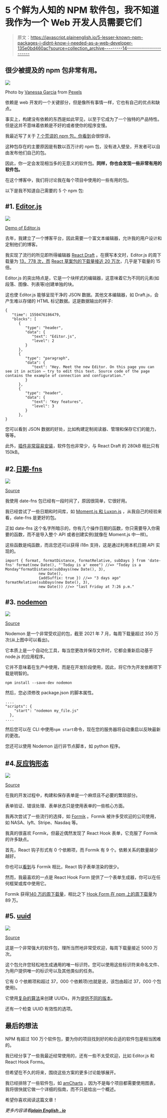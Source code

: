 # 5 个鲜为人知的 NPM 软件包，我不知道我作为一个 Web 开发人员需要它们

> 原文：<https://javascript.plainenglish.io/5-lesser-known-npm-packages-i-didnt-know-i-needed-as-a-web-developer-135e0bd460ac?source=collection_archive---------14----------------------->

## 很少被提及的 npm 包非常有用。

![](img/5bef99d889844e2a81ed51552835d649.png)

Photo by [Vanessa Garcia](https://www.pexels.com/@vanessa-garcia?utm_content=attributionCopyText&utm_medium=referral&utm_source=pexels) from [Pexels](https://www.pexels.com/photo/photo-of-man-in-deep-thoughts-6325938/?utm_content=attributionCopyText&utm_medium=referral&utm_source=pexels)

依赖是 web 开发的一个关键部分，但是像所有事情一样，它也有自己的优点和缺点。

事实上，构建没有依赖的东西是如此罕见，以至于它成为了一个独特的产品特性。但是这并不意味着依赖是不好的或者使你的程序变慢。

我最近写了关于 [7 个荒谬的 npm 包，你看到](/7-ridiculous-npm-packages-you-wont-believe-exist-4bf1ac8c884d)会很惊讶。

这种包存在的主要原因是有数以百万计的 npm 包，没有进入壁垒，开发者可以自由发布他们自己的包。

因此，你一定会发现相当多的无意义的软件包。**同样，你也会发现一些非常有用的软件包。**

在这个博客中，我们将讨论我在每个项目中使用的一些有用的包。

以下是我不知道自己需要的 5 个 npm 包:

## #1. [Editor.js](https://editorjs.io/)

![](img/84e81ffba1601ee0812809884219faf8.png)

[Demo of Editor.js](https://editorjs.io/)

去年，我建立了一个博客平台，因此需要一个富文本编辑器，允许我的用户设计和定制他们的博客。

我实现了流行的所见即所得编辑器 [React Draft](https://www.npmjs.com/package/react-draft-wysiwyg) 。在撰写本文时，Editor.js 的周下载量为 [13，778 次，而](https://www.npmjs.com/package/@editorjs/editorjs) [React 草案包的下载量接近 20 万次](https://www.npmjs.com/package/react-draft-wysiwyg)，几乎是下载量的 15 倍。

Editor.js 的突出特点是，它是一个块样式的编辑器，这意味着它为不同的元素(如段落、图像、列表等)创建单独的块。

这也使 Editor.js 能够呈现干净的 JSON 数据。其他文本编辑器，如 Draft.js，会产生难以存储的 HTML 标记数据。这是数据输出的样子:

```
{
   "time": 1550476186479,
   "blocks": [
      {
         "type": "header",
         "data": {
            "text": "Editor.js",
            "level": 2
         }
      },
      {
         "type": "paragraph",
         "data": {
            "text": "Hey. Meet the new Editor. On this page you can see it in action — try to edit this text. Source code of the page contains the example of connection and configuration."
         }
      },
      {
         "type": "header",
         "data": {
            "text": "Key features",
            "level": 3
         }
      },
}
```

您可以看到 JSON 数据的好处，比如构建定制阅读器、管理和保存它们的能力，等等。

此外，[插件非常容易安装](/build-a-rich-text-editor-with-editor-js-b31a28583015)，软件包也非常少，与 React Draft 的 280kB 相比只有 150kB。

## #2.[日期-fns](https://date-fns.org/)

![](img/88fccccfd735ddbf1761bed6c5af7e34.png)

[Source](https://date-fns.org/)

我使用 date-fns 包已经有一段时间了，原因很简单，它很好用。

我已经尝试了一些日期和时间库，如 [Moment.js 和 Luxon.js](/stop-using-moment-js-for-dates-and-time-in-javascript-e51e6a708148) ，从我自己的经验来看，date-fns 是更好的包。

正如 date-fns 这个名字所暗示的，你有几个操作日期的函数，你只需要导入你需要的函数，而不是导入整个 API 或者创建实例(就像在 Moment.js 中一样)。

这些函数是纯函数，而且您还可以获得 i18n 支持，这是通过利用本机日期 API 实现的。

```
import { format, formatDistance, formatRelative, subDays } from 'date-fns' format(new Date(), "'Today is a' eeee") //=> "Today is a Monday"formatDistance(subDays(new Date(), 3), 
               new Date(), 
               {addSuffix: true }) //=> "3 days ago" formatRelative(subDays(new Date(), 3),
               new Date()) //=> "last Friday at 7:26 p.m."
```

## #3. [nodemon](https://www.npmjs.com/package/nodemon)

![](img/9c0bf0f615c717a7e34071a275b9e359.png)

[Source](https://www.npmjs.com/package/nodemon)

Nodemon 是一个非常受欢迎的包，截至 2021 年 7 月，每周下载量超过 350 万次(从上图中可以看出)。

它本质上是一个自动化工具，每当您更改并保存文件时，它都会重新启动基于 node.js 的应用程序。

它并不意味着在生产中使用，而是在开发阶段使用，因此，将它作为开发依赖项下载是明智的。

```
npm install --save-dev nodemon
```

然后，您必须修改 package.json 的脚本属性。

```
....
"scripts": {
    "start": "nodemon my_file.js"
  },
....
```

然后您可以在 CLI 中使用`npm start`命令，现在您的服务器将自动重启以反映最新的更改。

您还可以使用 Nodemon 运行非节点脚本，如 python 程序。

## #4.[反应钩形态](https://react-hook-form.com/)

![](img/01bd3f7dd2b54129dd0f7944562c2114.png)

[Source](https://react-hook-form.com/)

在我的开发过程中，构建和保存表单是一个麻烦且不必要的繁琐部分。

表单验证、错误处理、表单状态只是使用表单的一些核心方面。

我再次尝试了一些流行的选择，如 [Formik](https://formik.org/) 。Formik 被许多受欢迎的公司使用，如 NASA、lyft、Stripe、Nasdaq 等。

我真的很喜欢 Formik，但最近偶然发现了 React Hook 表单，它克服了 Formik 的许多缺点。

首先，React 钩子形式有 0 个依赖项，而 Formik 有 9 个。依赖关系的数量越少越好。

你也可以[看到](https://blog.logrocket.com/react-hook-form-vs-formik-a-technical-and-performance-comparison/)与 Formik 相比，React 钩子表单渲染的很少。

然而，我最喜欢的一点是 React Hook Form 提供了一个表单生成器，你可以在任何框架或库中使用它。

Formik 获得[140 万的周下载量](https://www.npmjs.com/package/formik)，相比之下 [Hook Form 在 npm 上的周下载量](https://www.npmjs.com/package/react-hook-form)为 89 万。

## #5. [uuid](https://www.npmjs.com/package/uuid)

![](img/093d9db1d61f0a2b97697f4c3c6c42e9.png)

[Source](https://www.npmjs.com/package/uuid)

这是一个非常强大的软件包，理所当然地非常受欢迎，每周下载量接近 5000 万次。

这个包允许您轻松地生成通用的唯一标识符。您可以使用这些标识符来命名文件、为用户提供唯一的标识号以及其他类似的任务。

它有 0 个依赖项和超过 37，000 个依赖项(也就是说，该包由超过 37，000 个包使用)。

它使用[复杂的算法](https://www.ietf.org/rfc/rfc4122.txt)来创建 UUIDs，并为[提供不同的版本](https://www.npmjs.com/package/uuid#:~:text=API,Summary)。

还有一个检查 UUID 有效性的选项。

## 最后的想法

NPM 有超过 100 万个软件包，要为你的项目找到好的和合适的软件包是相当困难的。

我已经分享了一些我最近经常使用的，还有一些不太受欢迎，比如 Editor.js 和 React Hook Forms。

但希望在不久的将来，围绕这些方案的更多讨论能够展开。

我已经排除了一些软件包，如 [amCharts](https://www.amcharts.com/) ，因为不是每个项目都需要使用图表，我将很快就它做一个详细的指南，而不只是给出一个概述。

希望你喜欢阅读这篇文章！

*更多内容请看*[***plain English . io***](http://plainenglish.io/)